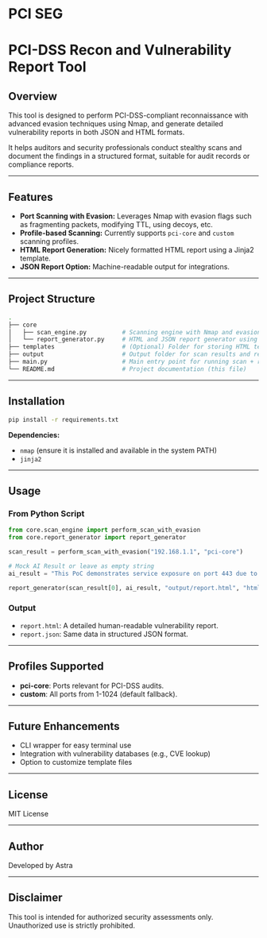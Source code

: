 # PCI SEG 
# PCI-DSS Recon and Vulnerability Report Tool

## Overview

This tool is designed to perform PCI-DSS-compliant reconnaissance with advanced evasion techniques using Nmap, and generate detailed vulnerability reports in both JSON and HTML formats.

It helps auditors and security professionals conduct stealthy scans and document the findings in a structured format, suitable for audit records or compliance reports.

---

## Features

* **Port Scanning with Evasion:** Leverages Nmap with evasion flags such as fragmenting packets, modifying TTL, using decoys, etc.
* **Profile-based Scanning:** Currently supports `pci-core` and `custom` scanning profiles.
* **HTML Report Generation:** Nicely formatted HTML report using a Jinja2 template.
* **JSON Report Option:** Machine-readable output for integrations.

---

## Project Structure

```bash
.
├── core
│   ├── scan_engine.py          # Scanning engine with Nmap and evasion flags
│   └── report_generator.py     # HTML and JSON report generator using Jinja2
├── templates                   # (Optional) Folder for storing HTML templates (currently inlined)
├── output                      # Output folder for scan results and reports
├── main.py                     # Main entry point for running scan + report (to be added)
└── README.md                   # Project documentation (this file)
```

---

## Installation

```bash
pip install -r requirements.txt
```

**Dependencies:**

* `nmap` (ensure it is installed and available in the system PATH)
* `jinja2`

---

## Usage

### From Python Script

```python
from core.scan_engine import perform_scan_with_evasion
from core.report_generator import report_generator

scan_result = perform_scan_with_evasion("192.168.1.1", "pci-core")

# Mock AI Result or leave as empty string
ai_result = "This PoC demonstrates service exposure on port 443 due to misconfigured SSL."

report_generator(scan_result[0], ai_result, "output/report.html", "html")
```

### Output

* `report.html`: A detailed human-readable vulnerability report.
* `report.json`: Same data in structured JSON format.

---

## Profiles Supported

* **pci-core**: Ports relevant for PCI-DSS audits.
* **custom**: All ports from 1-1024 (default fallback).

---

## Future Enhancements

* CLI wrapper for easy terminal use
* Integration with vulnerability databases (e.g., CVE lookup)
* Option to customize template files

---

## License

MIT License

---

## Author

Developed by Astra

---

## Disclaimer

This tool is intended for authorized security assessments only. Unauthorized use is strictly prohibited.
